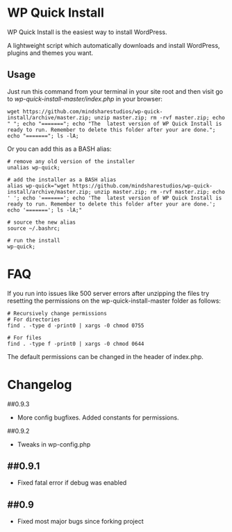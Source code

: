 WP Quick Install
================

WP Quick Install is the easiest way to install WordPress.

A lightweight script which automatically downloads and install WordPress, plugins and themes you want.

## Usage
Just run this command from your terminal in your site root and then visit go to *wp-quick-install-master/index.php* in your browser:

```
wget https://github.com/mindsharestudios/wp-quick-install/archive/master.zip; unzip master.zip; rm -rvf master.zip; echo " "; echo "======="; echo "The  latest version of WP Quick Install is ready to run. Remember to delete this folder after your are done."; echo "======="; ls -lA;
```

Or you can add this as a BASH alias:

```
# remove any old version of the installer
unalias wp-quick;

# add the installer as a BASH alias
alias wp-quick="wget https://github.com/mindsharestudios/wp-quick-install/archive/master.zip; unzip master.zip; rm -rvf master.zip; echo ' '; echo '======='; echo 'The  latest version of WP Quick Install is ready to run. Remember to delete this folder after your are done.'; echo '======='; ls -lA;"

# source the new alias
source ~/.bashrc;

# run the install
wp-quick;

```

FAQ
================

If you run into issues like 500 server errors after unzipping the files try resetting the permissions on the wp-quick-install-master folder as follows:


```
# Recursively change permissions
# For directories
find . -type d -print0 | xargs -0 chmod 0755

# For files
find . -type f -print0 | xargs -0 chmod 0644

```

The default permissions can be changed in the header of index.php.

Changelog
================

##0.9.3
* More config bugfixes. Added constants for permissions.


##0.9.2
* Tweaks in wp-config.php

##0.9.1
-----------
* Fixed fatal error if debug was enabled

##0.9
-----------
* Fixed most major bugs since forking project
